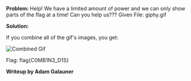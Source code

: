 <b> Problem: </b>
Help! We have a limited amount of power and we can only show parts of the flag at a time! Can you help us???
Given File: giphy.gif


<b> Solution: </b>

If you combine all of the gif's images, you get:

![Combined Gif](http://i.imgur.com/Kma1zam.png)







Flag: flag{C0MB1N3_D1S}


<b> Writeup by Adam Galauner </b>
